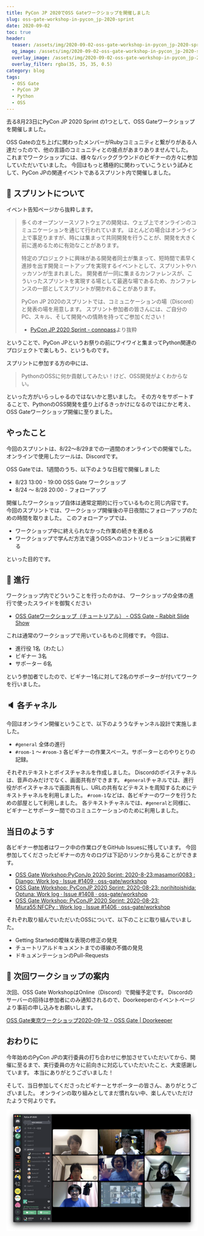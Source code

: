 ```yaml
---
title: PyCon JP 2020でOSS Gateワークショップを開催しました
slug: oss-gate-workshop-in-pycon_jp-2020-sprint
date: 2020-09-02
toc: true
header:
  teaser: /assets/img/2020-09-02-oss-gate-workshop-in-pycon_jp-2020-sprint.png
  og_image: /assets/img/2020-09-02-oss-gate-workshop-in-pycon_jp-2020-sprint.png
  overlay_image: /assets/img/2020-09-02-oss-gate-workshop-in-pycon_jp-2020-sprint.png
  overlay_filter: rgba(35, 35, 35, 0.5)
category: blog
tags:
  - OSS Gate
  - PyCon JP
  - Python
  - OSS
---
```


去る8月23日にPyCon JP 2020 Sprint の1つとして、OSS Gateワークショップを開催しました。

OSS Gateの立ち上げに関わったメンバーがRubyコミュニティと繋がりがある人達だったので、他の言語のコミュニティとの接点があまりありませんでした。
これまでワークショップには、様々なバックグラウンドのビギナーの方々に参加していただいていました。
今回はもっと積極的に関わっていこうという試みとして、PyCon JPの関連イベントであるスプリント内で開催しました。

## :snake: スプリントについて

イベント告知ページから抜粋します。

> 多くのオープンソースソフトウェアの開発は、ウェブ上でオンラインのコミュニケーションを通じて行われています。
> ほとんどの場合はオンライン上で事足りますが、時には集まって共同開発を行うことが、開発を大きく前に進めるために有効なことがあります。
>
> 特定のプロジェクトに興味がある開発者同士が集まって、短時間で素早く進捗を出す開発ミートアップを実現するイベントとして、スプリントやハッカソンが生まれました。 開発者が一同に集まるカンファレンスが、こういったスプリントを実現する場として最適な場であるため、カンファレンスの一部としてスプリントが開かれることがあります。
>
> PyCon JP 2020のスプリントでは、コミュニケーションの場（Discord）と発表の場を用意します。
> スプリント参加者の皆さんには、ご自分のPC、スキル、そして開発への情熱を持ってご参加ください！
>
> - [PyCon JP 2020 Sprint - connpass](https://pyconjp.connpass.com/event/183507/)より抜粋

ということで、PyCon JPというお祭りの前にワイワイと集まってPython関連のプロジェクトで楽しもう、というものです。

スプリントに参加する方の中には、

> PythonのOSSに何か貢献してみたい！けど、OSS開発がよくわからない。

といった方がいらっしゃるのではないかと思いました。
その方々をサポートすることで、PythonのOSS開発を盛り上げるきっかけになるのではにかと考え、OSS Gateワークショップ開催に至りました。

## やったこと

今回のスプリントは、8/22〜8/29までの一週間のオンラインでの開催でした。
オンラインで使用したツールは、Discordです。

OSS Gateでは、1週間のうち、以下のような日程で開催しました

- 8/23 13:00 - 19:00 OSS Gate ワークショップ
- 8/24 〜 8/28 20:00 - フォローアップ

開催したワークショップ自体は通常定期的に行っているものと同じ内容です。
今回のスプリントでは、ワークショップ開催後の平日夜間にフォローアップのための時間を取りました。
このフォローアップでは、

- ワークショップ中に終えられなかった作業の続きを進める
- ワークショップで学んだ方法で違うOSSへのコントリビューションに挑戦する

といった目的です。

## :microphone: 進行

ワークショップ内でどういうことを行ったのかは、
ワークショップの全体の進行で使ったスライドを御覧ください

- [OSS Gateワークショップ（チュートリアル） - OSS Gate - Rabbit Slide Show](https://slide.rabbit-shocker.org/authors/oss-gate/workshop-tutorial/)

これは通常のワークショップで用いているものと同様です。
今回は、

- 進行役 1名（わたし）
- ビギナー 3名
- サポーター 6名

という参加者でしたので、ビギナー1名に対して2名のサポーターが付いてワークを行いました。

## :speaker: 各チャネル

今回はオンライン開催ということで、以下のよううなチャンネル設計で実施しました。

- `#general` 全体の進行
- `#room-1` 〜 `#room-3` 各ビギナーの作業スペース。サポーターとのやりとりの記録。

それぞれテキストとボイスチャネルを作成しました。
Discordのボイスチャネルは、音声のみだけでなく、画面共有ができます。
`#general`チャネルでは、進行役がボイスチャネルで画面共有し、URLの共有などテキストを周知するためにテキストチャネルを利用しました。
`#room-1`などは、各ビギナーのワークを行うための部屋として利用しました。
各テキストチャネルでは、`#general`と同様に、ビギナーとサポーター間でのコミュニケーションのために利用しました。

## 当日のようす

各ビギナー参加者はワーク中の作業ログをGitHub Issuesに残しています。
今回参加してくださったビギナーの方々のログは下記のリンクから見ることができます。

- [OSS Gate Workshop:PyConJp 2020 Sprint: 2020-8-23:masamori0083 : Django: Work log · Issue #1409 · oss-gate/workshop](https://github.com/oss-gate/workshop/issues/1409)
- [OSS Gate Workshop: PyConJP 2020 Sprint: 2020-08-23: norihitoishida: Optuna: Work log · Issue #1408 · oss-gate/workshop](https://github.com/oss-gate/workshop/issues/1408)
- [OSS Gate Workshop: PyConJP 2020 Sprint: 2020-08-23: Miura55:NFCPy : Work log · Issue #1406 · oss-gate/workshop](https://github.com/oss-gate/workshop/issues/1406)

それぞれ取り組んでいただいたOSSについて、以下のことに取り組んでいました。

- Getting Startedの曖昧な表現の修正の発見
- チュートリアルドキュメントまでの導線の不備の発見
- ドキュメンテーションのPull-Requests

## :calendar: 次回ワークショップの案内

次回、OSS Gate WorkshopはOnline（Discord）で開催予定です。
Discordのサーバーの招待は参加者にのみ通知されるので、Doorkeeperのイベントページより事前の申し込みをお願いします。

[OSS Gate東京ワークショップ2020-09-12 - OSS Gate \| Doorkeeper](https://oss-gate.doorkeeper.jp/events/109385)

## おわりに

今年始めのPyCon JPの実行委員の打ち合わせに参加させていただいてから、開催に至るまで、実行委員の方々に前向きに対応していただいたこと、大変感謝しています。
本当にありがとうございました！

そして、当日参加してくださったビギナーとサポーターの皆さん、ありがとうございました。
オンラインの取り組みとしてまだ慣れない中、楽しんでいただけたようで何よりです。

![記念撮影](/assets/img/2020-09-02-oss-gate-workshop-in-pycon_jp-2020-sprint.png)
